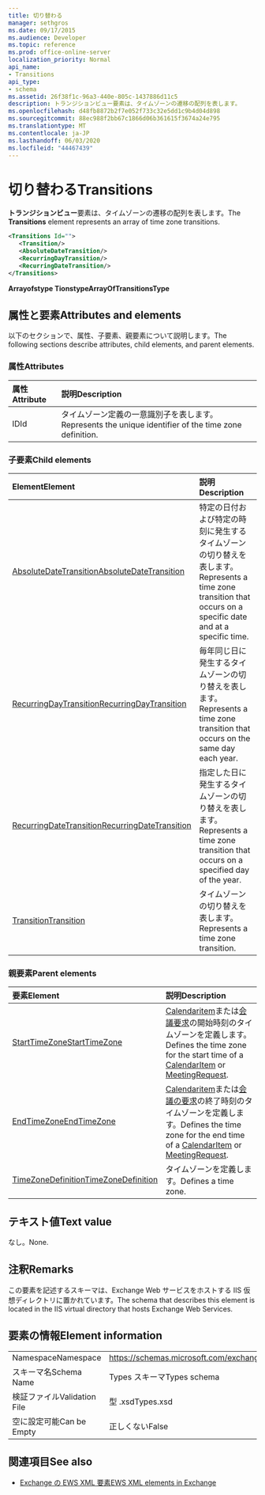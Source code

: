 ```yaml
---
title: 切り替わる
manager: sethgros
ms.date: 09/17/2015
ms.audience: Developer
ms.topic: reference
ms.prod: office-online-server
localization_priority: Normal
api_name:
- Transitions
api_type:
- schema
ms.assetid: 26f38f1c-96a3-440e-805c-1437886d11c5
description: トランジションビュー要素は、タイムゾーンの遷移の配列を表します。
ms.openlocfilehash: d48fb8872b2f7e052f733c32e5dd1c9b4d04d898
ms.sourcegitcommit: 88ec988f2bb67c1866d06b361615f3674a24e795
ms.translationtype: MT
ms.contentlocale: ja-JP
ms.lasthandoff: 06/03/2020
ms.locfileid: "44467439"
---
```

# <a name="transitions"></a><span data-ttu-id="f5f9d-103">切り替わる</span><span class="sxs-lookup"><span data-stu-id="f5f9d-103">Transitions</span></span>

<span data-ttu-id="f5f9d-104">**トランジションビュー**要素は、タイムゾーンの遷移の配列を表します。</span><span class="sxs-lookup"><span data-stu-id="f5f9d-104">The **Transitions** element represents an array of time zone transitions.</span></span> 
  
```xml
<Transitions Id="">
   <Transition/>
   <AbsoluteDateTransition/>
   <RecurringDayTransition/>
   <RecurringDateTransition/>
</Transitions>
```

 <span data-ttu-id="f5f9d-105">**Arrayofstype Tionstype**</span><span class="sxs-lookup"><span data-stu-id="f5f9d-105">**ArrayOfTransitionsType**</span></span>
## <a name="attributes-and-elements"></a><span data-ttu-id="f5f9d-106">属性と要素</span><span class="sxs-lookup"><span data-stu-id="f5f9d-106">Attributes and elements</span></span>

<span data-ttu-id="f5f9d-107">以下のセクションで、属性、子要素、親要素について説明します。</span><span class="sxs-lookup"><span data-stu-id="f5f9d-107">The following sections describe attributes, child elements, and parent elements.</span></span>
  
### <a name="attributes"></a><span data-ttu-id="f5f9d-108">属性</span><span class="sxs-lookup"><span data-stu-id="f5f9d-108">Attributes</span></span>

|<span data-ttu-id="f5f9d-109">**属性**</span><span class="sxs-lookup"><span data-stu-id="f5f9d-109">**Attribute**</span></span>|<span data-ttu-id="f5f9d-110">**説明**</span><span class="sxs-lookup"><span data-stu-id="f5f9d-110">**Description**</span></span>|
|:-----|:-----|
|<span data-ttu-id="f5f9d-111">ID</span><span class="sxs-lookup"><span data-stu-id="f5f9d-111">Id</span></span>  <br/> |<span data-ttu-id="f5f9d-112">タイムゾーン定義の一意識別子を表します。</span><span class="sxs-lookup"><span data-stu-id="f5f9d-112">Represents the unique identifier of the time zone definition.</span></span>  <br/> |
   
### <a name="child-elements"></a><span data-ttu-id="f5f9d-113">子要素</span><span class="sxs-lookup"><span data-stu-id="f5f9d-113">Child elements</span></span>

|<span data-ttu-id="f5f9d-114">**Element**</span><span class="sxs-lookup"><span data-stu-id="f5f9d-114">**Element**</span></span>|<span data-ttu-id="f5f9d-115">**説明**</span><span class="sxs-lookup"><span data-stu-id="f5f9d-115">**Description**</span></span>|
|:-----|:-----|
|[<span data-ttu-id="f5f9d-116">AbsoluteDateTransition</span><span class="sxs-lookup"><span data-stu-id="f5f9d-116">AbsoluteDateTransition</span></span>](absolutedatetransition.md) <br/> |<span data-ttu-id="f5f9d-117">特定の日付および特定の時刻に発生するタイムゾーンの切り替えを表します。</span><span class="sxs-lookup"><span data-stu-id="f5f9d-117">Represents a time zone transition that occurs on a specific date and at a specific time.</span></span>  <br/> |
|[<span data-ttu-id="f5f9d-118">RecurringDayTransition</span><span class="sxs-lookup"><span data-stu-id="f5f9d-118">RecurringDayTransition</span></span>](recurringdaytransition.md) <br/> |<span data-ttu-id="f5f9d-119">毎年同じ日に発生するタイムゾーンの切り替えを表します。</span><span class="sxs-lookup"><span data-stu-id="f5f9d-119">Represents a time zone transition that occurs on the same day each year.</span></span>  <br/> |
|[<span data-ttu-id="f5f9d-120">RecurringDateTransition</span><span class="sxs-lookup"><span data-stu-id="f5f9d-120">RecurringDateTransition</span></span>](recurringdatetransition.md) <br/> |<span data-ttu-id="f5f9d-121">指定した日に発生するタイムゾーンの切り替えを表します。</span><span class="sxs-lookup"><span data-stu-id="f5f9d-121">Represents a time zone transition that occurs on a specified day of the year.</span></span>  <br/> |
|[<span data-ttu-id="f5f9d-122">Transition</span><span class="sxs-lookup"><span data-stu-id="f5f9d-122">Transition</span></span>](transition.md) <br/> |<span data-ttu-id="f5f9d-123">タイムゾーンの切り替えを表します。</span><span class="sxs-lookup"><span data-stu-id="f5f9d-123">Represents a time zone transition.</span></span>  <br/> |
   
### <a name="parent-elements"></a><span data-ttu-id="f5f9d-124">親要素</span><span class="sxs-lookup"><span data-stu-id="f5f9d-124">Parent elements</span></span>

|<span data-ttu-id="f5f9d-125">**要素**</span><span class="sxs-lookup"><span data-stu-id="f5f9d-125">**Element**</span></span>|<span data-ttu-id="f5f9d-126">**説明**</span><span class="sxs-lookup"><span data-stu-id="f5f9d-126">**Description**</span></span>|
|:-----|:-----|
|[<span data-ttu-id="f5f9d-127">StartTimeZone</span><span class="sxs-lookup"><span data-stu-id="f5f9d-127">StartTimeZone</span></span>](starttimezone.md) <br/> |<span data-ttu-id="f5f9d-128">[Calendaritem](calendaritem.md)または[会議要求](meetingrequest.md)の開始時刻のタイムゾーンを定義します。</span><span class="sxs-lookup"><span data-stu-id="f5f9d-128">Defines the time zone for the start time of a [CalendarItem](calendaritem.md) or [MeetingRequest](meetingrequest.md).</span></span>  <br/> |
|[<span data-ttu-id="f5f9d-129">EndTimeZone</span><span class="sxs-lookup"><span data-stu-id="f5f9d-129">EndTimeZone</span></span>](endtimezone.md) <br/> |<span data-ttu-id="f5f9d-130">[Calendaritem](calendaritem.md)または[会議の要求](meetingrequest.md)の終了時刻のタイムゾーンを定義します。</span><span class="sxs-lookup"><span data-stu-id="f5f9d-130">Defines the time zone for the end time of a [CalendarItem](calendaritem.md) or [MeetingRequest](meetingrequest.md).</span></span>  <br/> |
|[<span data-ttu-id="f5f9d-131">TimeZoneDefinition</span><span class="sxs-lookup"><span data-stu-id="f5f9d-131">TimeZoneDefinition</span></span>](timezonedefinition.md) <br/> |<span data-ttu-id="f5f9d-132">タイムゾーンを定義します。</span><span class="sxs-lookup"><span data-stu-id="f5f9d-132">Defines a time zone.</span></span>  <br/> |
   
## <a name="text-value"></a><span data-ttu-id="f5f9d-133">テキスト値</span><span class="sxs-lookup"><span data-stu-id="f5f9d-133">Text value</span></span>

<span data-ttu-id="f5f9d-134">なし。</span><span class="sxs-lookup"><span data-stu-id="f5f9d-134">None.</span></span>
  
## <a name="remarks"></a><span data-ttu-id="f5f9d-135">注釈</span><span class="sxs-lookup"><span data-stu-id="f5f9d-135">Remarks</span></span>

<span data-ttu-id="f5f9d-136">この要素を記述するスキーマは、Exchange Web サービスをホストする IIS 仮想ディレクトリに置かれています。</span><span class="sxs-lookup"><span data-stu-id="f5f9d-136">The schema that describes this element is located in the IIS virtual directory that hosts Exchange Web Services.</span></span>
  
## <a name="element-information"></a><span data-ttu-id="f5f9d-137">要素の情報</span><span class="sxs-lookup"><span data-stu-id="f5f9d-137">Element information</span></span>

|||
|:-----|:-----|
|<span data-ttu-id="f5f9d-138">Namespace</span><span class="sxs-lookup"><span data-stu-id="f5f9d-138">Namespace</span></span>  <br/> |https://schemas.microsoft.com/exchange/services/2006/types  <br/> |
|<span data-ttu-id="f5f9d-139">スキーマ名</span><span class="sxs-lookup"><span data-stu-id="f5f9d-139">Schema Name</span></span>  <br/> |<span data-ttu-id="f5f9d-140">Types スキーマ</span><span class="sxs-lookup"><span data-stu-id="f5f9d-140">Types schema</span></span>  <br/> |
|<span data-ttu-id="f5f9d-141">検証ファイル</span><span class="sxs-lookup"><span data-stu-id="f5f9d-141">Validation File</span></span>  <br/> |<span data-ttu-id="f5f9d-142">型 .xsd</span><span class="sxs-lookup"><span data-stu-id="f5f9d-142">Types.xsd</span></span>  <br/> |
|<span data-ttu-id="f5f9d-143">空に設定可能</span><span class="sxs-lookup"><span data-stu-id="f5f9d-143">Can be Empty</span></span>  <br/> |<span data-ttu-id="f5f9d-144">正しくない</span><span class="sxs-lookup"><span data-stu-id="f5f9d-144">False</span></span>  <br/> |
   
## <a name="see-also"></a><span data-ttu-id="f5f9d-145">関連項目</span><span class="sxs-lookup"><span data-stu-id="f5f9d-145">See also</span></span>



- [<span data-ttu-id="f5f9d-146">Exchange の EWS XML 要素</span><span class="sxs-lookup"><span data-stu-id="f5f9d-146">EWS XML elements in Exchange</span></span>](ews-xml-elements-in-exchange.md)

